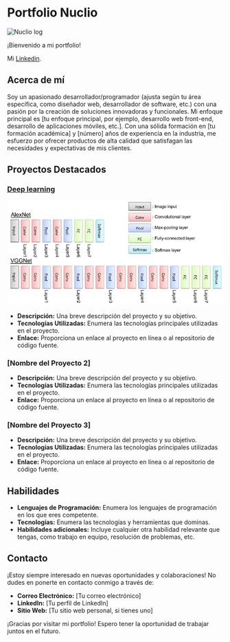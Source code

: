 # Portfolio Nuclio

![Nuclio log](https://www.jevnet.es/wp-content/webp-express/webp-images/uploads/2021/11/Nuclio-Logo.jpg.webp)

¡Bienvenido a mi portfolio!

Mi [Linkedin](https://www.linkedin.com/in/galvarezm/).

## Acerca de mí

Soy un apasionado desarrollador/programador (ajusta según tu área específica, como diseñador web, desarrollador de software, etc.) con una pasión por la creación de soluciones innovadoras y funcionales. Mi enfoque principal es [tu enfoque principal, por ejemplo, desarrollo web front-end, desarrollo de aplicaciones móviles, etc.]. Con una sólida formación en [tu formación académica] y [número] años de experiencia en la industria, me esfuerzo por ofrecer productos de alta calidad que satisfagan las necesidades y expectativas de mis clientes.

## Proyectos Destacados

### [Deep learning](deep_learning/)

![imagen red](deep_learning/imagen.webp)

- **Descripción:** Una breve descripción del proyecto y su objetivo.
- **Tecnologías Utilizadas:** Enumera las tecnologías principales utilizadas en el proyecto.
- **Enlace:** Proporciona un enlace al proyecto en línea o al repositorio de código fuente.

### [Nombre del Proyecto 2]

- **Descripción:** Una breve descripción del proyecto y su objetivo.
- **Tecnologías Utilizadas:** Enumera las tecnologías principales utilizadas en el proyecto.
- **Enlace:** Proporciona un enlace al proyecto en línea o al repositorio de código fuente.

### [Nombre del Proyecto 3]

- **Descripción:** Una breve descripción del proyecto y su objetivo.
- **Tecnologías Utilizadas:** Enumera las tecnologías principales utilizadas en el proyecto.
- **Enlace:** Proporciona un enlace al proyecto en línea o al repositorio de código fuente.

## Habilidades

- **Lenguajes de Programación:** Enumera los lenguajes de programación en los que eres competente.
- **Tecnologías:** Enumera las tecnologías y herramientas que dominas.
- **Habilidades adicionales:** Incluye cualquier otra habilidad relevante que tengas, como trabajo en equipo, resolución de problemas, etc.

## Contacto

¡Estoy siempre interesado en nuevas oportunidades y colaboraciones! No dudes en ponerte en contacto conmigo a través de:

- **Correo Electrónico:** [Tu correo electrónico]
- **LinkedIn:** [Tu perfil de LinkedIn]
- **Sitio Web:** [Tu sitio web personal, si tienes uno]

¡Gracias por visitar mi portfolio! Espero tener la oportunidad de trabajar juntos en el futuro.
